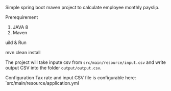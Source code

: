 
Simple spring boot maven project to calculate employee monthly payslip. 

Prerequirement
1. JAVA 8
2. Maven

uild & Run

mvn clean install

The project will take inpute csv from `src/main/resource/input.csv` and write output CSV into the folder `output/output.csv`.

Configuration
Tax rate and input CSV file is configurable here: `src/main/resource/application.yml


